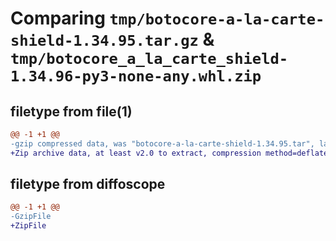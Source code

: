 # Comparing `tmp/botocore-a-la-carte-shield-1.34.95.tar.gz` & `tmp/botocore_a_la_carte_shield-1.34.96-py3-none-any.whl.zip`

## filetype from file(1)

```diff
@@ -1 +1 @@
-gzip compressed data, was "botocore-a-la-carte-shield-1.34.95.tar", last modified: Wed May  1 01:06:42 2024, max compression
+Zip archive data, at least v2.0 to extract, compression method=deflate
```

## filetype from diffoscope

```diff
@@ -1 +1 @@
-GzipFile
+ZipFile
```

